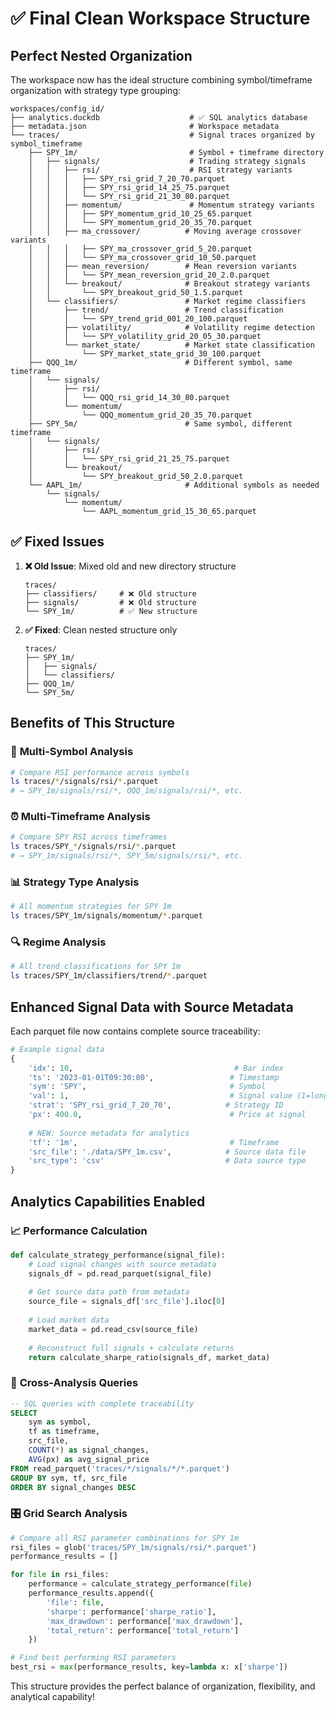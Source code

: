 # ✅ Final Clean Workspace Structure

## Perfect Nested Organization

The workspace now has the ideal structure combining symbol/timeframe organization with strategy type grouping:

```
workspaces/config_id/
├── analytics.duckdb                    # ✅ SQL analytics database
├── metadata.json                       # Workspace metadata
└── traces/                             # Signal traces organized by symbol_timeframe
    ├── SPY_1m/                         # Symbol + timeframe directory
    │   ├── signals/                    # Trading strategy signals
    │   │   ├── rsi/                    # RSI strategy variants
    │   │   │   ├── SPY_rsi_grid_7_20_70.parquet
    │   │   │   ├── SPY_rsi_grid_14_25_75.parquet
    │   │   │   └── SPY_rsi_grid_21_30_80.parquet
    │   │   ├── momentum/               # Momentum strategy variants
    │   │   │   ├── SPY_momentum_grid_10_25_65.parquet
    │   │   │   └── SPY_momentum_grid_20_35_70.parquet
    │   │   ├── ma_crossover/          # Moving average crossover variants
    │   │   │   ├── SPY_ma_crossover_grid_5_20.parquet
    │   │   │   └── SPY_ma_crossover_grid_10_50.parquet
    │   │   ├── mean_reversion/        # Mean reversion variants
    │   │   │   └── SPY_mean_reversion_grid_20_2.0.parquet
    │   │   └── breakout/              # Breakout strategy variants
    │   │       └── SPY_breakout_grid_50_1.5.parquet
    │   └── classifiers/               # Market regime classifiers
    │       ├── trend/                 # Trend classification
    │       │   └── SPY_trend_grid_001_20_100.parquet
    │       ├── volatility/            # Volatility regime detection
    │       │   └── SPY_volatility_grid_20_05_30.parquet
    │       └── market_state/          # Market state classification
    │           └── SPY_market_state_grid_30_100.parquet
    ├── QQQ_1m/                        # Different symbol, same timeframe
    │   └── signals/
    │       ├── rsi/
    │       │   └── QQQ_rsi_grid_14_30_80.parquet
    │       └── momentum/
    │           └── QQQ_momentum_grid_20_35_70.parquet
    ├── SPY_5m/                        # Same symbol, different timeframe
    │   └── signals/
    │       ├── rsi/
    │       │   └── SPY_rsi_grid_21_25_75.parquet
    │       └── breakout/
    │           └── SPY_breakout_grid_50_2.0.parquet
    └── AAPL_1m/                       # Additional symbols as needed
        └── signals/
            └── momentum/
                └── AAPL_momentum_grid_15_30_65.parquet
```

## ✅ Fixed Issues

1. **❌ Old Issue**: Mixed old and new directory structure
   ```
   traces/
   ├── classifiers/     # ❌ Old structure
   ├── signals/         # ❌ Old structure  
   └── SPY_1m/          # ✅ New structure
   ```

2. **✅ Fixed**: Clean nested structure only
   ```
   traces/
   ├── SPY_1m/
   │   ├── signals/
   │   └── classifiers/
   ├── QQQ_1m/
   └── SPY_5m/
   ```

## Benefits of This Structure

### 🎯 **Multi-Symbol Analysis**
```bash
# Compare RSI performance across symbols
ls traces/*/signals/rsi/*.parquet
# → SPY_1m/signals/rsi/*, QQQ_1m/signals/rsi/*, etc.
```

### ⏰ **Multi-Timeframe Analysis**  
```bash
# Compare SPY RSI across timeframes
ls traces/SPY_*/signals/rsi/*.parquet
# → SPY_1m/signals/rsi/*, SPY_5m/signals/rsi/*, etc.
```

### 📊 **Strategy Type Analysis**
```bash
# All momentum strategies for SPY 1m
ls traces/SPY_1m/signals/momentum/*.parquet
```

### 🔍 **Regime Analysis**
```bash
# All trend classifications for SPY 1m
ls traces/SPY_1m/classifiers/trend/*.parquet
```

## Enhanced Signal Data with Source Metadata

Each parquet file now contains complete source traceability:

```python
# Example signal data
{
    'idx': 10,                                    # Bar index
    'ts': '2023-01-01T09:30:00',                 # Timestamp
    'sym': 'SPY',                                # Symbol
    'val': 1,                                    # Signal value (1=long, -1=short, 0=flat)
    'strat': 'SPY_rsi_grid_7_20_70',            # Strategy ID
    'px': 400.0,                                 # Price at signal
    
    # NEW: Source metadata for analytics
    'tf': '1m',                                  # Timeframe
    'src_file': './data/SPY_1m.csv',            # Source data file
    'src_type': 'csv'                           # Data source type
}
```

## Analytics Capabilities Enabled

### 📈 **Performance Calculation**
```python
def calculate_strategy_performance(signal_file):
    # Load signal changes with source metadata
    signals_df = pd.read_parquet(signal_file)
    
    # Get source data path from metadata
    source_file = signals_df['src_file'].iloc[0]
    
    # Load market data
    market_data = pd.read_csv(source_file)
    
    # Reconstruct full signals + calculate returns
    return calculate_sharpe_ratio(signals_df, market_data)
```

### 🔄 **Cross-Analysis Queries**
```sql
-- SQL queries with complete traceability
SELECT 
    sym as symbol,
    tf as timeframe,
    src_file,
    COUNT(*) as signal_changes,
    AVG(px) as avg_signal_price
FROM read_parquet('traces/*/signals/*/*.parquet')
GROUP BY sym, tf, src_file
ORDER BY signal_changes DESC
```

### 🎛️ **Grid Search Analysis** 
```python
# Compare all RSI parameter combinations for SPY 1m
rsi_files = glob('traces/SPY_1m/signals/rsi/*.parquet')
performance_results = []

for file in rsi_files:
    performance = calculate_strategy_performance(file)
    performance_results.append({
        'file': file,
        'sharpe': performance['sharpe_ratio'],
        'max_drawdown': performance['max_drawdown'],
        'total_return': performance['total_return']
    })

# Find best performing RSI parameters
best_rsi = max(performance_results, key=lambda x: x['sharpe'])
```

This structure provides the perfect balance of organization, flexibility, and analytical capability!